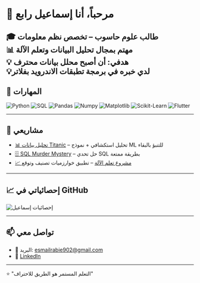 # 👋 مرحباً، أنا إسماعيل رابع

🎓 طالب علوم حاسوب – تخصص نظم معلومات  
📊 مهتم بمجال تحليل البيانات وتعلم الآلة  
💡 هدفي: أن أصبح محلل بيانات محترف  
💡لدي خبره في برمجة تطبقات الاندرويد بفلاتر
---

## 🚀 المهارات
![Python](https://img.shields.io/badge/Python-3776AB?logo=python&logoColor=white)
![SQL](https://img.shields.io/badge/SQL-336791?logo=postgresql&logoColor=white)
![Pandas](https://img.shields.io/badge/Pandas-150458?logo=pandas&logoColor=white)
![Numpy](https://img.shields.io/badge/Numpy-013243?logo=numpy&logoColor=white)
![Matplotlib](https://img.shields.io/badge/Matplotlib-11557c?logo=plotly&logoColor=white)
![Scikit-Learn](https://img.shields.io/badge/Scikit--Learn-F7931E?logo=scikit-learn&logoColor=white)
![Flutter](https://img.shields.io/badge/Flutter-02569B?logo=flutter&logoColor=white)

---

## 📂 مشاريعي
- [📊 تحليل بيانات Titanic](https://github.com/IsmailRabie/Titanic_EDA) – تحليل استكشافي + نموذج ML للتنبؤ بالبقاء  
- [🗄️ SQL Murder Mystery](https://github.com/IsmailRabie/SQL_Murder_Mystery) – حل تحدي SQL بطريقة ممتعة  
- [📈 مشروع تعلم الآلة](https://github.com/esmail830/Sudan-Faults-Classification/blob/main/README.md) – تطبيق خوارزميات تصنيف وتوقع  

---

## 📈 إحصائياتي في GitHub
![إحصائيات إسماعيل](https://github-readme-stats.vercel.app/api?username=IsmailRabie&show_icons=true&theme=radical)

---

## 📫 تواصل معي
- 📧 البريد: esmailrabie902@gmail.com
- 💼 [LinkedIn](https://www.linkedin.com/in/%D8%A5%D8%B3%D9%85%D8%A7%D8%B9%D9%8A%D9%84-%D8%B1%D8%A7%D8%A8%D8%B9-417a39258)  

---

⭐️ "التعلم المستمر هو الطريق للاحتراف"  
